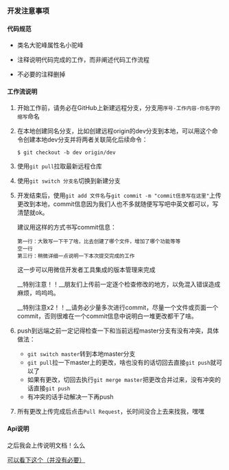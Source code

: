 ### 开发注意事项

#### 代码规范

- 类名大驼峰属性名小驼峰
- 注释说明代码完成的工作，而非阐述代码工作流程

- 不必要的注释删掉



#### 工作流说明

1. 开始工作前，请务必在GitHub上新建远程分支，分支用`序号-工作内容-你名字的缩写`命名

2. 在本地创建同名分支，比如创建远程origin的dev分支到本地，可以用这个命令创建本地dev分支并将两者关联简化后续命令：

   ```
   $ git checkout -b dev origin/dev
   ```

3. 使用`git pull`拉取最新远程仓库

4. 使用`git switch 分支名`切换到新建分支

5. 开发结束后，使用`git add 文件名`与`git commit -m "commit信息写在这里"`上传更改到本地，commit信息因为我们人也不多就随便写写吧中英文都可以，写清楚就ok。

   建议用这样的方式书写commit信息：

   ```
   第一行：大致写一下干了啥，比去创建了哪个文件，增加了哪个功能等等
   空一行
   第三行：稍微详细一点说明一下本次提交完成的工作
   ```

   这一步可以用微信开发者工具集成的版本管理来完成

   __特别注意！！__朋友们上传前一定逐个检查修改的地方，以免混入错误造成麻烦，呜呜呜。

   __特别注意x2！！__请务必少量多次进行commit，尽量一个文件或页面一个commit，否则很难在一个commit信息中说明白一堆更改都干了啥。

6. push到远端之前一定记得检查一下和当前远程master分支有没有冲突，具体做法：
   - `git switch master`转到本地master分支
   - `git pull`拉一下master上的更改，啥也没有的话切回去直接`git push`就可以了
   - 如果有更改，切回去执行`git merge master`把更改合并过来，没有冲突的话直接`git push`
   - 有冲突的话手动解决一下再push
7. 所有更改上传完成后点击`Pull Request`，长时间没合上去来找我，嘿嘿



#### Api说明

之后我会上传说明文档！么么

[可以看下这个（并没有必要）](https://developers.weixin.qq.com/miniprogram/dev/wxcloud/basis/getting-started.html)

